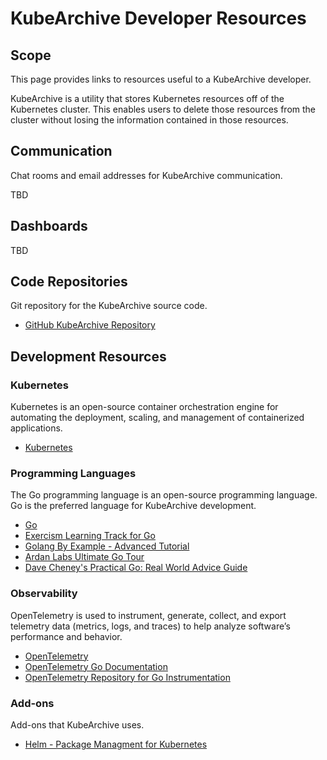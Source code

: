 # KubeArchive Developer Resources

## Scope
This page provides links to resources useful to a KubeArchive developer.

KubeArchive is a utility that stores Kubernetes resources off of the
Kubernetes cluster. This enables users to delete those resources from
the cluster without losing the information contained in those resources.

## Communication
Chat rooms and email addresses for KubeArchive communication.

TBD

## Dashboards
TBD

## Code Repositories
Git repository for the KubeArchive source code.

* [GitHub KubeArchive Repository](https://github.com/kubearchive/kubearchive)

## Development Resources

### Kubernetes
Kubernetes is an open-source container orchestration engine for automating
the deployment, scaling, and management of containerized applications.

* [Kubernetes](https://kubernetes.io/)

### Programming Languages
The Go programming language is an open-source programming language.
Go is the preferred language for KubeArchive development.

* [Go](https://go.dev/)
* [Exercism Learning Track for Go](https://exercism.org/tracks/go)
* [Golang By Example - Advanced Tutorial](https://golangbyexample.com/golang-comprehensive-tutorial/)
* [Ardan Labs Ultimate Go Tour](https://tour.ardanlabs.com/tour/eng/list)
* [Dave Cheney's Practical Go: Real World Advice Guide](https://dave.cheney.net/practical-go/presentations/qcon-china.html)

### Observability
OpenTelemetry is used to instrument, generate, collect, and export
telemetry data (metrics, logs, and traces) to help analyze software’s
performance and behavior.

* [OpenTelemetry](https://opentelemetry.io)
* [OpenTelemetry Go Documentation](https://opentelemetry.io/docs/languages/go/)
* [OpenTelemetry Repository for Go Instrumentation](https://github.com/open-telemetry/opentelemetry-go-instrumentation)

### Add-ons
Add-ons that KubeArchive uses.

* [Helm - Package Managment for Kubernetes](https://helm.sh/)

